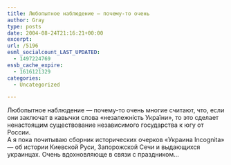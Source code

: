 ```yaml
---
title: Любопытное наблюдение — почему-то очень
author: Gray
type: posts
date: 2004-08-24T21:16:21+00:00
excerpt:
url: /5196
esml_socialcount_LAST_UPDATED:
  - 1497224769
essb_cache_expire:
  - 1616121329
categories:
  - Uncategorized

---
```








Любопытное наблюдение &#8212; почему-то очень многие считают, что, если они заключат в кавычки слова &#171;незалежнiсть України&#187;, то это сделает ненастоящим существование независимого государства к югу от России.  
А я пока почитываю сборник исторических очерков &#171;Украина Incognita&#187; &#8212; об истории Киевской Руси, Запорожской Сечи и выдающихся украинцах. Очень вдохновляюще в связи с праздником&#8230;